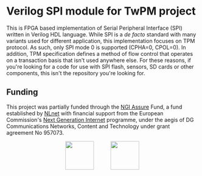 # Verilog SPI module for TwPM project

This is FPGA based implementation of Serial Peripheral Interface (SPI) written
in Verilog HDL language. While SPI is a _de facto_ standard with many variants
used for different application, this implementation focuses on TPM protocol. As
such, only SPI mode 0 is supported (CPHA=0, CPOL=0). In addition, TPM
specification defines a method of flow control that operates on a transaction
basis that isn't used anywhere else. For these reasons, if you're  looking for a
code for use with SPI flash, sensors, SD cards or other components, this isn't
the repository you're looking for.

## Funding

This project was partially funded through the
[NGI Assure](https://nlnet.nl/assure) Fund, a fund established by
[NLnet](https://nlnet.nl/) with financial support from the European
Commission's [Next Generation Internet](https://ngi.eu/) programme, under the
aegis of DG Communications Networks, Content and Technology under grant
agreement No 957073.

<p align="center">
<img src="https://nlnet.nl/logo/banner.svg" height="75">
&nbsp;&nbsp;&nbsp;&nbsp;&nbsp;&nbsp;&nbsp;&nbsp;&nbsp;
<img src="https://nlnet.nl/image/logos/NGIAssure_tag.svg" height="75">
</p>

